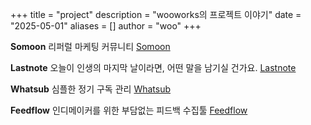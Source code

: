 +++
title = "project"
description = "wooworks의 프로젝트 이야기"
date = "2025-05-01"
aliases = []
author = "woo"
+++

**Somoon** 리퍼럴 마케팅 커뮤니티 [Somoon](https://somoon.io)

**Lastnote** 오늘이 인생의 마지막 날이라면, 어떤 말을 남기실 건가요. [Lastnote](https://lastnote.xyz)

**Whatsub** 심플한 정기 구독 관리 [Whatsub](https://whatsub.xyz)

**Feedflow** 인디메이커를 위한 부담없는 피드백 수집툴 [Feedflow](https://feedflow.co)


